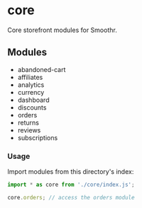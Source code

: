 # core

Core storefront modules for Smoothr.

## Modules

- abandoned-cart
- affiliates
- analytics
- currency
- dashboard
- discounts
- orders
- returns
- reviews
- subscriptions

### Usage

Import modules from this directory's index:

```javascript
import * as core from './core/index.js';

core.orders; // access the orders module
```
